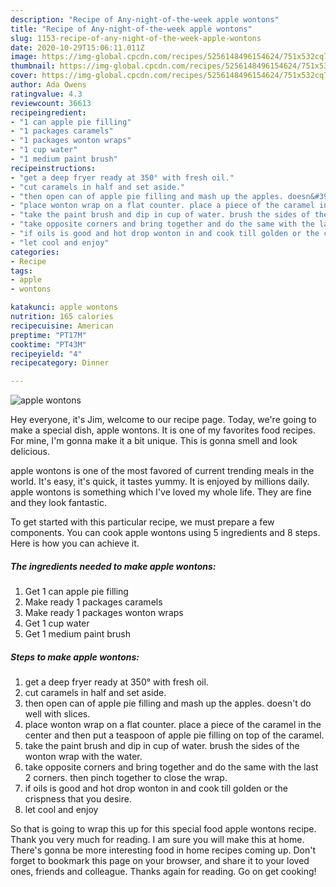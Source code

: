 ```yaml
---
description: "Recipe of Any-night-of-the-week apple wontons"
title: "Recipe of Any-night-of-the-week apple wontons"
slug: 1153-recipe-of-any-night-of-the-week-apple-wontons
date: 2020-10-29T15:06:11.011Z
image: https://img-global.cpcdn.com/recipes/5256148496154624/751x532cq70/apple-wontons-recipe-main-photo.jpg
thumbnail: https://img-global.cpcdn.com/recipes/5256148496154624/751x532cq70/apple-wontons-recipe-main-photo.jpg
cover: https://img-global.cpcdn.com/recipes/5256148496154624/751x532cq70/apple-wontons-recipe-main-photo.jpg
author: Ada Owens
ratingvalue: 4.3
reviewcount: 36613
recipeingredient:
- "1 can apple pie filling"
- "1 packages caramels"
- "1 packages wonton wraps"
- "1 cup water"
- "1 medium paint brush"
recipeinstructions:
- "get a deep fryer ready at 350° with fresh oil."
- "cut caramels in half and set aside."
- "then open can of apple pie filling and mash up the apples. doesn&#39;t do well with slices."
- "place wonton wrap on a flat counter. place a piece of the caramel in the center and then put a teaspoon of apple pie filling on top of the caramel."
- "take the paint brush and dip in cup of water. brush the sides of the wonton wrap with the water."
- "take opposite corners and bring together and do the same with the last 2 corners. then pinch together to close the wrap."
- "if oils is good and hot drop wonton in and cook till golden or the crispness that you desire."
- "let cool and enjoy"
categories:
- Recipe
tags:
- apple
- wontons

katakunci: apple wontons 
nutrition: 165 calories
recipecuisine: American
preptime: "PT17M"
cooktime: "PT43M"
recipeyield: "4"
recipecategory: Dinner

---
```



![apple wontons](https://img-global.cpcdn.com/recipes/5256148496154624/751x532cq70/apple-wontons-recipe-main-photo.jpg)

Hey everyone, it's Jim, welcome to our recipe page. Today, we're going to make a special dish, apple wontons. It is one of my favorites food recipes. For mine, I'm gonna make it a bit unique. This is gonna smell and look delicious.

apple wontons is one of the most favored of current trending meals in the world. It's easy, it's quick, it tastes yummy. It is enjoyed by millions daily. apple wontons is something which I've loved my whole life. They are fine and they look fantastic.




To get started with this particular recipe, we must prepare a few components. You can cook apple wontons using 5 ingredients and 8 steps. Here is how you can achieve it.

<!--inarticleads1-->

##### The ingredients needed to make apple wontons:

1. Get 1 can apple pie filling
1. Make ready 1 packages caramels
1. Make ready 1 packages wonton wraps
1. Get 1 cup water
1. Get 1 medium paint brush




<!--inarticleads2-->

##### Steps to make apple wontons:

1. get a deep fryer ready at 350° with fresh oil.
1. cut caramels in half and set aside.
1. then open can of apple pie filling and mash up the apples. doesn&#39;t do well with slices.
1. place wonton wrap on a flat counter. place a piece of the caramel in the center and then put a teaspoon of apple pie filling on top of the caramel.
1. take the paint brush and dip in cup of water. brush the sides of the wonton wrap with the water.
1. take opposite corners and bring together and do the same with the last 2 corners. then pinch together to close the wrap.
1. if oils is good and hot drop wonton in and cook till golden or the crispness that you desire.
1. let cool and enjoy




So that is going to wrap this up for this special food apple wontons recipe. Thank you very much for reading. I am sure you will make this at home. There's gonna be more interesting food in home recipes coming up. Don't forget to bookmark this page on your browser, and share it to your loved ones, friends and colleague. Thanks again for reading. Go on get cooking!
